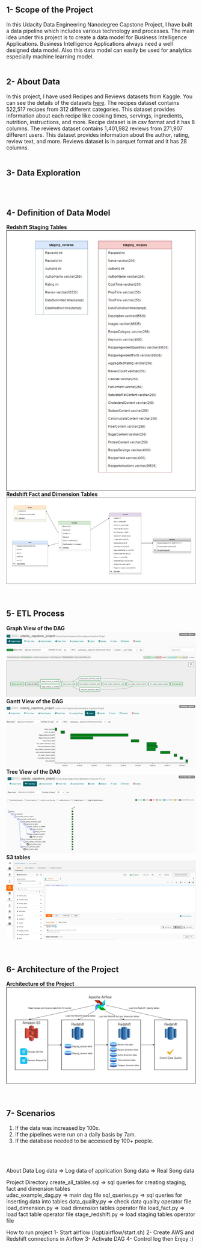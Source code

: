<h2> 1- Scope of the Project </h2>
In this Udacity Data Engineering Nanodegree Capstone Project, I have built a data pipeline which includes various technology and processes. The main idea under this project is to create a data model for Business Intelligence Applications. Business Intelligence Applications always need a well designed data model. Also this data model can easily be used for analytics especially machine learning model. 
<br><br>

<h2> 2- About Data </h2>
In this project, I have used Recipes and Reviews datasets from Kaggle. You can see the details of the datasets <a href="https://www.kaggle.com/irkaal/foodcom-recipes-and-reviews">here</a>. 
The recipes dataset contains 522,517 recipes from 312 different categories. This dataset provides information about each recipe like cooking times, servings, ingredients, nutrition, instructions, and more. Recipe dataset is in csv format and it has 8 columns.
The reviews dataset contains 1,401,982 reviews from 271,907 different users. This dataset provides information about the author, rating, review text, and more. Reviews dataset is in parquet format and it has 28 columns.
<br><br>

<h2> 3- Data Exploration </h2>
<br><br>

<h2> 4- Definition of Data Model </h2>

<b> Redshift Staging Tables </b>
<img src="https://github.com/lemarc58/udacity/blob/main/image/staging_tables.jpg" style="float:left;vertical-align:bottom">
<br>
<b> Redshift Fact and Dimension Tables </b>
<img src="https://github.com/lemarc58/udacity/blob/main/image/fact_dimension_tables.jpg">
<br>
<br><br>

<h2> 5- ETL Process </h2>
<b> Graph View of the DAG </b>
<img src="https://github.com/lemarc58/udacity/blob/main/image/airflow.jpg">
<br>
<b> Gantt View of the DAG </b>
<img src="https://github.com/lemarc58/udacity/blob/main/image/airflow_gantt.jpg">
<br>
<b> Tree View of the DAG </b>
<img src="https://github.com/lemarc58/udacity/blob/main/image/airflow_tree.jpg">
<br>
<b> S3 tables </b>
<img src="https://github.com/lemarc58/udacity/blob/main/image/s3.jpg">
<br>
<br><br>

<h2> 6- Architecture of the Project </h2>
<b> Architecture of the Project </b>
<img src="https://github.com/lemarc58/udacity/blob/main/image/architecture.jpg">
<br>
<br><br>

<h2> 7- Scenarios </h2>
<ol>
  <li>If the data was increased by 100x.</li>
  <li>If the pipelines were run on a daily basis by 7am.</li>
  <li>If the database needed to be accessed by 100+ people.</li>
</ol>		
<br><br>


About Data
Log data => Log data of application
Song data => Real Song data


Project Directory
create_all_tables.sql => sql queries for creating staging, fact and dimension tables  
udac_example_dag.py => main dag file
sql_queries.py => sql queries for inserting data into tables
data_quality.py => check data quality operator file
load_dimension.py => load dimension tables operator file
load_fact.py => load fact table operator file
stage_redshift.py => load staging tables operator file


How to run project
1- Start airflow (/opt/airflow/start.sh)
2- Create AWS and Redshift connections in Airflow
3- Activate DAG
4- Control log then Enjoy :)
